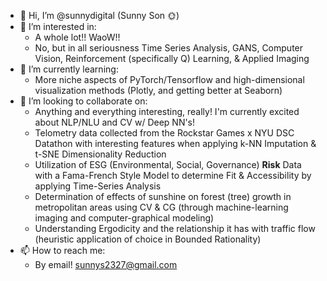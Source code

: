 - 👋 Hi, I’m @sunnydigital (Sunny Son 🌞)
- 👀 I’m interested in:
    - A whole lot!! WaoW!!
    - No, but in all seriousness Time Series Analysis, GANS, Computer Vision, Reinforcement (specifically Q) Learning, & Applied Imaging
- 🌱 I’m currently learning:
    - More niche aspects of PyTorch/Tensorflow and high-dimensional visualization methods (Plotly, and getting better at Seaborn)
- 💞️ I’m looking to collaborate on:
    - Anything and everything interesting, really! I'm currently excited about NLP/NLU and CV w/ Deep NN's!
    - Telometry data collected from the Rockstar Games x NYU DSC Datathon with interesting features when applying k-NN Imputation & t-SNE Dimensionality Reduction
    - Utilization of ESG (Environmental, Social, Governance) **Risk** Data with a Fama-French Style Model to determine Fit & Accessibility by applying Time-Series Analysis
    - Determination of effects of sunshine on forest (tree) growth in metropolitan areas using CV & CG (through machine-learning imaging and computer-graphical modeling)
    - Understanding Ergodicity and the relationship it has with traffic flow (heuristic application of choice in Bounded Rationality)
- 📫 How to reach me:
    - By email! sunnys2327@gmail.com

<!---
sunnydigital/sunnydigital is a ✨ special ✨ repository because its `README.md` (this file) appears on your GitHub profile.
You can click the Preview link to take a look at your changes.
--->
